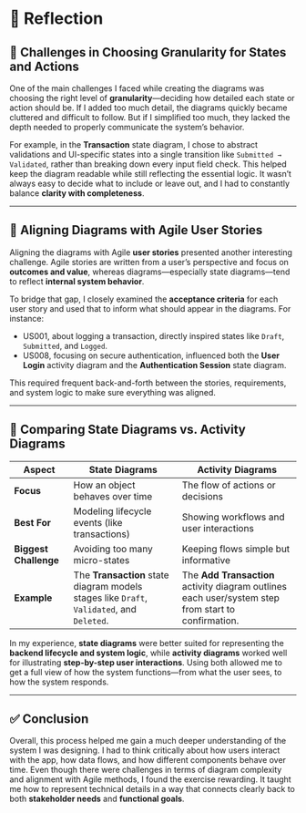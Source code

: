 # 🔄 Reflection

## 📌 Challenges in Choosing Granularity for States and Actions

One of the main challenges I faced while creating the diagrams was choosing the right level of **granularity**—deciding how detailed each state or action should be. If I added too much detail, the diagrams quickly became cluttered and difficult to follow. But if I simplified too much, they lacked the depth needed to properly communicate the system’s behavior.

For example, in the **Transaction** state diagram, I chose to abstract validations and UI-specific states into a single transition like `Submitted → Validated`, rather than breaking down every input field check. This helped keep the diagram readable while still reflecting the essential logic. It wasn’t always easy to decide what to include or leave out, and I had to constantly balance **clarity with completeness**.

---

## 🔁 Aligning Diagrams with Agile User Stories

Aligning the diagrams with Agile **user stories** presented another interesting challenge. Agile stories are written from a user’s perspective and focus on **outcomes and value**, whereas diagrams—especially state diagrams—tend to reflect **internal system behavior**.

To bridge that gap, I closely examined the **acceptance criteria** for each user story and used that to inform what should appear in the diagrams. For instance:
- US001, about logging a transaction, directly inspired states like `Draft`, `Submitted`, and `Logged`.
- US008, focusing on secure authentication, influenced both the **User Login** activity diagram and the **Authentication Session** state diagram.

This required frequent back-and-forth between the stories, requirements, and system logic to make sure everything was aligned.

---

## 🔄 Comparing State Diagrams vs. Activity Diagrams

| Aspect | State Diagrams | Activity Diagrams |
|--------|----------------|-------------------|
| **Focus** | How an object behaves over time | The flow of actions or decisions |
| **Best For** | Modeling lifecycle events (like transactions) | Showing workflows and user interactions |
| **Biggest Challenge** | Avoiding too many micro-states | Keeping flows simple but informative |
| **Example** | The **Transaction** state diagram models stages like `Draft`, `Validated`, and `Deleted`. | The **Add Transaction** activity diagram outlines each user/system step from start to confirmation. |

In my experience, **state diagrams** were better suited for representing the **backend lifecycle and system logic**, while **activity diagrams** worked well for illustrating **step-by-step user interactions**. Using both allowed me to get a full view of how the system functions—from what the user sees, to how the system responds.

---

## ✅ Conclusion

Overall, this process helped me gain a much deeper understanding of the system I was designing. I had to think critically about how users interact with the app, how data flows, and how different components behave over time. Even though there were challenges in terms of diagram complexity and alignment with Agile methods, I found the exercise rewarding. It taught me how to represent technical details in a way that connects clearly back to both **stakeholder needs** and **functional goals**.
